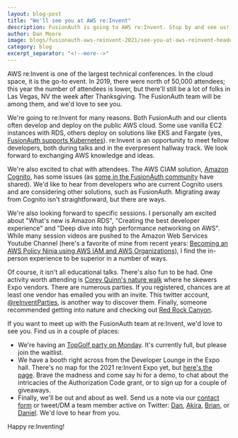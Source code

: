 ```yaml
---
layout: blog-post
title: "We'll see you at AWS re:Invent"
description: FusionAuth is going to AWS re:Invent. Stop by and see us!
author: Dan Moore
image: blogs/fusionauth-aws-reinvent-2021/see-you-at-aws-reinvent-header-image.png
category: blog
excerpt_separator: "<!--more-->"
---
```


AWS re:Invent is one of the largest technical conferences. In the cloud space, it is the go-to event. In 2019, there were north of 50,000 attendees; this year the number of attendees is lower, but there'll still be a lot of folks in Las Vegas, NV the week after Thanksgiving. The FusionAuth team will be among them, and we'd love to see you.

<!--more-->

We're going to re:Invent for many reasons. Both FusionAuth and our clients often develop and deploy on the public AWS cloud. Some use vanilla EC2 instances with RDS, others deploy on solutions like EKS and Fargate (yes, [FusionAuth supports Kubernetes](https://fusionauth.io/docs/v1/tech/installation-guide/kubernetes/fusionauth-deployment/)). re:Invent is an opportunity to meet fellow developers, both during talks and in the everpresent hallway track. We look forward to exchanging AWS knowledge and ideas.

We're also excited to chat with attendees. The AWS CIAM solution, [Amazon Cognito](https://aws.amazon.com/cognito/), has some issues (as [some in the FusionAuth community](/blog/2020/11/18/reconinfosec-fusionauth/) have shared). We'd like to hear from developers who are current Cognito users and are considering other solutions, such as FusionAuth. Migrating away from Cognito isn't straightforward, but there are ways.

We're also looking forward to specific sessions. I personally am excited about "What's new is Amazon RDS", "Creating the best developer experience" and "Deep dive into high performance networking on AWS". While many session videos are pushed to the Amazon Web Services Youtube Channel (here's a favorite of mine from recent years: [Becoming an AWS Policy Ninja using AWS IAM and AWS Organizations](https://www.youtube.com/watch?v=hETtXCqX_Zc)), I find the in-person experience to be superior in a number of ways.

Of course, it isn't all educational talks. There's also fun to be had. One activity worth attending is [Corey Quinn's nature walk](https://twitter.com/QuinnyPig/status/1461533923855331329) where he skewers Expo vendors. There are numerous parties. If you registered, chances are at least one vendor has emailed you with an invite. This twitter account, [@reInventParties](https://twitter.com/reInventParties/), is another way to discover them. Finally, someone recommended getting into nature and checking out [Red Rock Canyon](https://www.blm.gov/programs/national-conservation-lands/nevada/red-rock-canyon).

If you want to meet up with the FusionAuth team at re:Invent, we'd love to see you. Find us in a couple of places:

* We're having an [TopGolf party on Monday](https://www.eventbrite.com/e/aws-reinvent-kickoff-party-with-fusionauth-at-topgolf-tickets-186103098377). It's currently full, but please join the waitlist.
* We have a booth right across from the Developer Lounge in the Expo hall. There's no map for the 2021 re:Invent Expo yet, but [here's the page](https://reinvent.awsevents.com/learn/expo/). Brave the madness and come say hi for a demo, to chat about the intricacies of the Authorization Code grant, or to sign up for a couple of giveaways.
* Finally, we'll be out and about as well. Send us a note via our [contact form](/contact/) or tweet/DM a team member active on Twitter: [Dan](https://twitter.com/mooreds), [Akira](https://twitter.com/theakirati), [Brian](https://twitter.com/bpontarelli), or [Daniel](https://twitter.com/robotdan220). We'd love to hear from you.

Happy re:Inventing!
